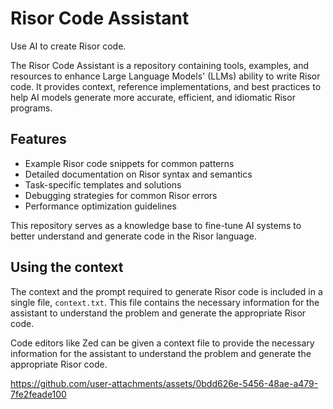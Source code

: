 # Risor Code Assistant

Use AI to create Risor code.

The Risor Code Assistant is a repository containing tools, examples, and resources to enhance Large Language Models' (LLMs) ability to write Risor code. It provides context, reference implementations, and best practices to help AI models generate more accurate, efficient, and idiomatic Risor programs.

## Features

- Example Risor code snippets for common patterns
- Detailed documentation on Risor syntax and semantics
- Task-specific templates and solutions
- Debugging strategies for common Risor errors
- Performance optimization guidelines

This repository serves as a knowledge base to fine-tune AI systems to better understand and generate code in the Risor language.

## Using the context

The context and the prompt required to generate Risor code is included in a single file, `context.txt`. This file contains the necessary information for the assistant to understand the problem and generate the appropriate Risor code.

Code editors like Zed can be given a context file to provide the necessary information for the assistant to understand the problem and generate the appropriate Risor code.

https://github.com/user-attachments/assets/0bdd626e-5456-48ae-a479-7fe2feade100

